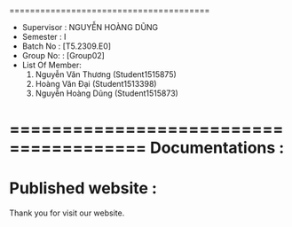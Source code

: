=======================================
+ Supervisor		: NGUYỄN HOÀNG DŨNG
+ Semester		: I	
+ Batch No		: [T5.2309.E0]	
+ Group No:		: [Group02]
+ List Of Member:
	1. Nguyễn Văn Thương  	(Student1515875)
	2. Hoàng Văn Đại	(Student1513398)
	3. Nguyễn Hoàng Dũng 	(Student1515873)
	
=======================================
Documentations : 
=======================================
Published website : 
=======================================
Thank you for visit our website.
